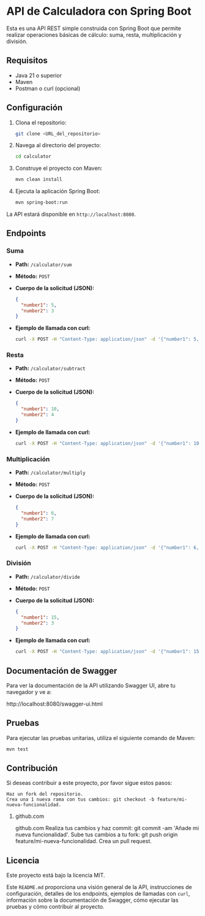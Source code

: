 # API de Calculadora con Spring Boot

Esta es una API REST simple construida con Spring Boot que permite realizar operaciones básicas de cálculo: suma, resta, multiplicación y división.

## Requisitos

* Java 21 o superior
* Maven
* Postman o curl (opcional)

## Configuración

1.  Clona el repositorio:

    ```bash
    git clone <URL_del_repositorio>
    ```

2.  Navega al directorio del proyecto:

    ```bash
    cd calculator
    ```

3.  Construye el proyecto con Maven:

    ```bash
    mvn clean install
    ```

4.  Ejecuta la aplicación Spring Boot:

    ```bash
    mvn spring-boot:run
    ```

La API estará disponible en `http://localhost:8080`.

## Endpoints

### Suma

* **Path:** `/calculator/sum`
* **Método:** `POST`
* **Cuerpo de la solicitud (JSON):**

    ```json
    {
      "number1": 5,
      "number2": 3
    }
    ```

* **Ejemplo de llamada con curl:**

    ```bash
    curl -X POST -H "Content-Type: application/json" -d '{"number1": 5, "number2": 3}' http://localhost:8080/calculator/sum
    ```

### Resta

* **Path:** `/calculator/subtract`
* **Método:** `POST`
* **Cuerpo de la solicitud (JSON):**

    ```json
    {
      "number1": 10,
      "number2": 4
    }
    ```

* **Ejemplo de llamada con curl:**

    ```bash
    curl -X POST -H "Content-Type: application/json" -d '{"number1": 10, "number2": 4}' http://localhost:8080/calculator/subtract
    ```

### Multiplicación

* **Path:** `/calculator/multiply`
* **Método:** `POST`
* **Cuerpo de la solicitud (JSON):**

    ```json
    {
      "number1": 6,
      "number2": 7
    }
    ```

* **Ejemplo de llamada con curl:**

    ```bash
    curl -X POST -H "Content-Type: application/json" -d '{"number1": 6, "number2": 7}' http://localhost:8080/calculator/multiply
    ```

### División

* **Path:** `/calculator/divide`
* **Método:** `POST`
* **Cuerpo de la solicitud (JSON):**

    ```json
    {
      "number1": 15,
      "number2": 3
    }
    ```

* **Ejemplo de llamada con curl:**

    ```bash
    curl -X POST -H "Content-Type: application/json" -d '{"number1": 15, "number2": 3}' http://localhost:8080/calculator/divide
    ```

## Documentación de Swagger

Para ver la documentación de la API utilizando Swagger UI, abre tu navegador y ve a:

http://localhost:8080/swagger-ui.html


## Pruebas

Para ejecutar las pruebas unitarias, utiliza el siguiente comando de Maven:

```bash
mvn test
```

## Contribución

Si deseas contribuir a este proyecto, por favor sigue estos pasos:

    Haz un fork del repositorio.
    Crea una 1 nueva rama con tus cambios: git checkout -b feature/mi-nueva-funcionalidad.   

1. github.com

    github.com
    Realiza tus cambios y haz commit: git commit -am 'Añade mi nueva funcionalidad'.
    Sube tus cambios a tu fork: git push origin feature/mi-nueva-funcionalidad.
    Crea un pull request.

## Licencia

Este proyecto está bajo la licencia MIT.


Este `README.md` proporciona una visión general de la API, instrucciones de configuración, detalles de los endpoints, ejemplos de llamadas con `curl`, información sobre la documentación de Swagger, cómo ejecutar las pruebas y cómo contribuir al proyecto.